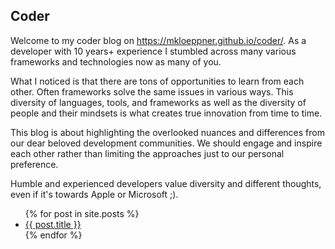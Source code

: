 ## Coder

Welcome to my coder blog on https://mkloeppner.github.io/coder/. As a developer with 10 years+ experience I stumbled across many various frameworks and technologies now as many of you. 

What I noticed is that there are tons of opportunities to learn from each other. Often frameworks solve the same issues in various ways. This diversity of languages, tools, and frameworks as well as the diversity of people and their mindsets is what creates true innovation from time to time.

This blog is about highlighting the overlooked nuances and differences from our dear beloved development communities.
We should engage and inspire each other rather than limiting the approaches just to our personal preference.

Humble and experienced developers value diversity and different thoughts, even if it's towards Apple or Microsoft ;).

<ul>
  {% for post in site.posts %}
    <li>
      <a href="./coder/{{ post.url }}">{{ post.title }}</a>
    </li>
  {% endfor %}
</ul>
